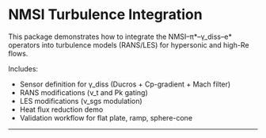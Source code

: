 # NMSI Turbulence Integration

This package demonstrates how to integrate the NMSI–π*–γ_diss–e* operators into turbulence models (RANS/LES)
for hypersonic and high-Re flows.

Includes:
- Sensor definition for γ_diss (Ducros + Cp-gradient + Mach filter)
- RANS modifications (ν_t and Pk gating)
- LES modifications (ν_sgs modulation)
- Heat flux reduction demo
- Validation workflow for flat plate, ramp, sphere-cone

---
